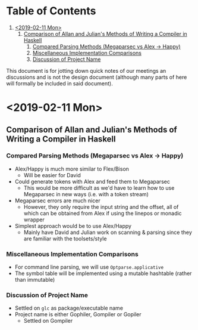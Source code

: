 
# Table of Contents

1.  [<span class="timestamp-wrapper"><span class="timestamp">&lt;2019-02-11 Mon&gt;</span></span>](#org9172461)
    1.  [Comparison of Allan and Julian's Methods of Writing a Compiler in Haskell](#org541516e)
        1.  [Compared Parsing Methods (Megaparsec vs Alex &rarr; Happy)](#orge5fb78f)
        2.  [Miscellaneous Implementation Comparisons](#org47e2799)
        3.  [Discussion of Project Name](#org02ff211)

This document is for jotting down quick notes of our meetings an
discussions and is not the design document (although many parts of
here will formally be included in said document).


<a id="org9172461"></a>

# <span class="timestamp-wrapper"><span class="timestamp">&lt;2019-02-11 Mon&gt;</span></span>


<a id="org541516e"></a>

## Comparison of Allan and Julian's Methods of Writing a Compiler in Haskell


<a id="orge5fb78f"></a>

### Compared Parsing Methods (Megaparsec vs Alex &rarr; Happy)

-   Alex/Happy is much more similar to Flex/Bison
    -   Will be easier for David
-   Could generate tokens with Alex and feed them to Megaparsec
    -   This would be more difficult as we'd have to learn how to use
        Megaparsec in new ways (i.e. with a token stream)
-   Megaparsec errors are much nicer
    -   However, they only require the input string and the offset, all of
        which can be obtained from Alex if using the linepos or monadic wrapper
-   Simplest approach would be to use Alex/Happy
    -   Mainly have David and Julian work on scanning & parsing since they
        are familiar with the toolsets/style


<a id="org47e2799"></a>

### Miscellaneous Implementation Comparisons

-   For command line parsing, we will use `Optparse.applicative`
-   The symbol table will be implemented using a mutable hashtable
    (rather than immutable)


<a id="org02ff211"></a>

### Discussion of Project Name

-   Settled on `glc` as package/executable name
-   Project name is either Gophiler, Gompiler or Gopiler
    -   Settled on Gompiler

